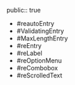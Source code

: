 public:: true

- #reautoEntry
- #ValidatingEntry
- #MaxLengthEntry
- #reEntry
- #reLabel
- #reOptionMenu
- #reCombobox
- #reScrolledText